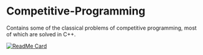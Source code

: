 # Competitive-Programming
Contains some of the classical problems of competitive programming, most of which are solved in C++.

[![ReadMe Card](https://github-readme-stats.vercel.app/api/pin/?username=ashutoshm1771&repo=Competitive-Programming)](https://github.com/anuraghazra/github-readme-stats)
